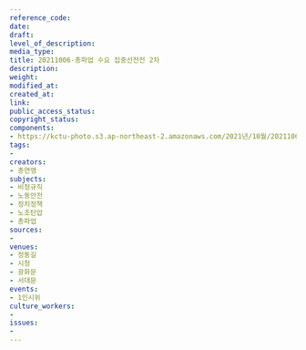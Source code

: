 ```yaml
---
reference_code: 
date: 
draft: 
level_of_description: 
media_type: 
title: 20211006-총파업 수요 집중선전전 2차
description: 
weight: 
modified_at: 
created_at: 
link: 
public_access_status: 
copyright_status: 
components:
- https://kctu-photo.s3.ap-northeast-2.amazonaws.com/2021년/10월/20211006-총파업+수요+집중선전전+2차/_5D42367.jpg
tags:
- 
creators:
- 총연맹
subjects:
- 비정규직
- 노동안전
- 정치정책
- 노조탄압
- 총파업
sources:
- 
venues:
- 정동길
- 시청
- 광화문
- 서대문
events:
- 1인시위
culture_workers:
- 
issues:
- 
---
```


